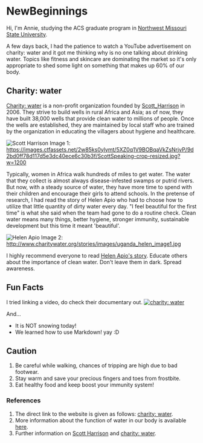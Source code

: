 # NewBeginnings

Hi, I'm Annie, studying the ACS graduate program in [Northwest Missouri State University](https://www.nwmissouri.edu/). 

A few days back, I had the patience to watch a YouTube advertisement on charity: water and it got me thinking why is no one talking about drinking water. Topics like fitness and skincare are dominating the market so it's only appropriate to shed some light on something that makes up 60% of our body.

## Charity: water

[Charity: water](https://www.charitywater.org/) is a non-profit organization founded by [Scott_Harrison](https://twitter.com/scottharrison) in 2006. They strive to build wells in rural Africa and Asia; as of now, they have built 38,000 wells that provide clean water to millions of people. Once the wells are established, they are maintained by local staff who are trained by the organization in educating the villagers about hygiene and healthcare.

![Scott Harrison](https://images.ctfassets.net/2w85ks0ylymt/5XZ0q1V9BOBqaVkZsNrjvP/9d2bd0ff78d117d5e3dc40ece6c30b3f/ScottSpeaking-crop-resized.jpg?w=1200)
Image 1: https://images.ctfassets.net/2w85ks0ylymt/5XZ0q1V9BOBqaVkZsNrjvP/9d2bd0ff78d117d5e3dc40ece6c30b3f/ScottSpeaking-crop-resized.jpg?w=1200

Typically, women in Africa walk hundreds of miles to get water. The water that they collect is almost always disease-infested swamps or putrid rivers. But now, with a steady source of water, they have more time to spend with their children and encourage their girls to attend schools. In the pretense of research, I had read the story of Helen Apio who had to choose how to utilize that little quantity of dirty water every day. "I feel beautiful for the first time" is what she said when the team had gone to do a routine check. 
Clean water means many things, better hygiene, stronger immunity, sustainable development but this time it meant 'beautiful'. 

![Helen Apio](http://www.charitywater.org/stories/images/uganda_helen_image1.jpg)
Image 2: http://www.charitywater.org/stories/images/uganda_helen_image1.jpg

I highly recommend everyone to read [Helen Apio's story](https://archive.charitywater.org/stories/i-feel-beautiful-for-the-first-time/).
Educate others about the importance of clean water. Don't leave them in dark. Spread awareness.


## Fun Facts

I tried linking a video, do check their documentary out.
[![charity: water](https://i.ytimg.com/vi/UE9UvT5ujyg/maxresdefault.jpg)](https://www.youtube.com/watch?v=UE9UvT5ujyg)

And...
* It is NOT snowing today!
* We learned how to use Markdown! yay :D

## Caution

1. Be careful while walking, chances of tripping are high due to bad footwear.
2. Stay warm and save your precious fingers and toes from frostbite.
3. Eat healthy food and keep boost your immunity system!

### References
1. The direct link to the website is given as follows: [charity: water](https://www.charitywater.org/).
1. More information about the function of water in our body is available [here](https://www.usgs.gov/special-topic/water-science-school/science/water-you-water-and-human-body?qt-science_center_objects=0#qt-science_center_objects).
1. Further information on [Scott Harrison](https://en.wikipedia.org/wiki/Scott_Harrison_(charity_founder)) and [charity: water](https://en.wikipedia.org/wiki/Charity:_Water#cite_note-gelles-1).
